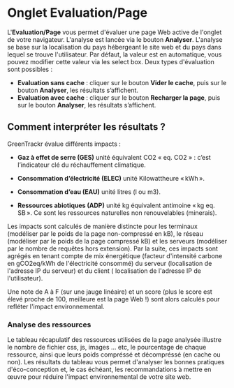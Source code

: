# **Onglet Evaluation/Page** 

L'**Evaluation/Page** vous permet d'évaluer une page Web active de l'onglet de votre navigateur. L'analyse est lancée via le bouton **Analyser**. L'analyse se base sur la localisation du pays hébergeant le site web et du pays dans lequel se trouve l'utilisateur. Par défaut, la valeur est en automatique, vous pouvez modifier cette valeur via les select box. Deux types d'évaluation sont possibles : 

- **Evaluation sans cache** : cliquer sur le bouton **Vider le cache**, puis sur le bouton **Analyser**, les résultats s’affichent.
- **Evaluation avec cache** : cliquer sur le bouton **Recharger la page**, puis sur le bouton **Analyser**, les résultats s’affichent.

## Comment interpréter les résultats ?
GreenTrackr évalue différents impacts :

- **Gaz à effet de serre (GES)** unité équivalent CO2 « eq. CO2 » : c’est l’indicateur clé du réchauffement climatique. 

- **Consommation d’électricité (ELEC)** unité Kilowattheure « kWh ». 

- **Consommation d’eau (EAU)** unité litres (l ou m3). 

- **Ressources abiotiques (ADP)** unité kg équivalent antimoine « kg eq. SB ». Ce sont les ressources naturelles non renouvelables (minerais). 

Les impacts sont calculés de manière distincte pour les terminaux (modéliser par le poids de la page non-compressé en kB), le réseau (modéliser par le poids de la page compressé kB) et les serveurs (modéliser par le nombre de requêtes hors extension). Par la suite, ces impacts sont agrégés en tenant compte de mix énergétique (facteur d'intensité carbone en gCO2eq/kWh de l'électricité consommé)  du serveur (localisation de l'adresse IP du serveur) et du client ( localisation de l'adresse IP de l'utilisateur).

Une note de A à F (sur une jauge linéaire) et un score (plus le score est élevé proche de 100, meilleure est la page Web !) sont alors calculés pour refléter l'impact environnemental.

### Analyse des ressources

Le tableau récapulatif des ressources utilisées de la page analysée illustre le nombre de fichier css, js, images $\dots$ etc, le pourcentage de chaque ressource, ainsi que leurs poids compréssé et décompréssé (en cache ou non). Les résultats du tableau vous permet d'analyser les bonnes pratiques d'éco-conception et, le cas échéant, les recommandations à mettre en œuvre pour réduire l'impact environnemental de votre site web. 